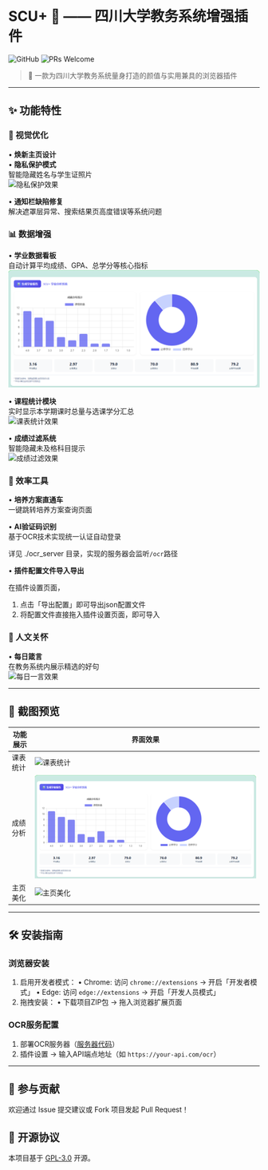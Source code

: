 # SCU+ 🎯 —— 四川大学教务系统增强插件

![GitHub](https://img.shields.io/badge/License-GPL3.0-green) ![PRs Welcome](https://img.shields.io/badge/PRs-Welcome-brightgreen)

> 🌈 一款为四川大学教务系统量身打造的颜值与实用兼具的浏览器插件

---

## ✨ 功能特性

### 🎨 视觉优化
• **焕新主页设计**  
• **隐私保护模式**  
  智能隐藏姓名与学生证照片  
  ![隐私保护效果](./showImage/4.png)

• **通知栏缺陷修复**  
  解决遮罩层异常、搜索结果页高度错误等系统问题  

### 📊 数据增强
• **学业数据看板**  
  自动计算平均成绩、GPA、总学分等核心指标  
  ![成绩分析效果](./showImage/2.png)

• **课程统计模块**  
  实时显示本学期课时总量与选课学分汇总  
  ![课表统计效果](./showImage/1.png)

• **成绩过滤系统**  
  智能隐藏未及格科目提示  
  ![成绩过滤效果](./showImage/3.png)



### 🚀 效率工具
• **培养方案直通车**  
  一键跳转培养方案查询页面  

• **AI验证码识别**  
  基于OCR技术实现统一认证自动登录  

  详见 ./ocr_server 目录，实现的服务器会监听`/ocr`路径

 • **插件配置文件导入导出**
 
  在插件设置页面，
  1. 点击「导出配置」即可导出json配置文件
  2. 将配置文件直接拖入插件设置页面，即可导入


### 🌟 人文关怀
• **每日箴言**  
  在教务系统内展示精选的好句  
  ![每日一言效果](./showImage/7.png)

---

## 📸 截图预览

| 功能展示 | 界面效果 |
|---------|----------|
| 课表统计 | ![课表统计](./showImage/1.png) |
| 成绩分析 | ![成绩分析](./showImage/2.png) |
| 主页美化 | ![主页美化](./showImage/5.png) |

---

## 🛠️ 安装指南

### 浏览器安装
1. 启用开发者模式：
   • Chrome: 访问 `chrome://extensions` → 开启「开发者模式」
   • Edge: 访问 `edge://extensions` → 开启「开发人员模式」
2. 拖拽安装：
   • 下载项目ZIP包 → 拖入浏览器扩展页面

### OCR服务配置
1. 部署OCR服务器（[服务器代码](./ocr_server)）
2. 插件设置 → 输入API端点地址（如 `https://your-api.com/ocr`）

---

## 🤝 参与贡献
欢迎通过 Issue 提交建议或 Fork 项目发起 Pull Request！

## 📜 开源协议
本项目基于 [GPL-3.0](./LICENSE) 开源。
